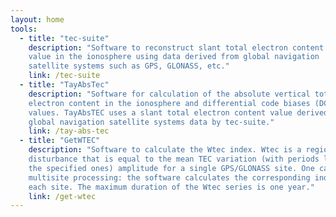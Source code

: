 ```yaml
---
layout: home
tools:
  - title: "tec-suite"
    description: "Software to reconstruct slant total electron content
    value in the ionosphere using data derived from global navigation
    satellite systems such as GPS, GLONASS, etc."
    link: /tec-suite
  - title: "TayAbsTec"
    description: "Software for calculation of the absolute vertical total
    electron content in the ionosphere and differential code biases (DCB)
    values. TayAbsTEC uses a slant total electron content value derived from
    global navigation satellite systems data by tec-suite."
    link: /tay-abs-tec
  - title: "GetWTEC"
    description: "Software to calculate the Wtec index. Wtec is a regional TEC
    disturbance that is equal to the mean TEC variation (with periods less than
    the specified ones) amplitude for a single GPS/GLONASS site. One can make a
    multisite processing: the software calculates the corresponding index for
    each site. The maximum duration of the Wtec series is one year."
    link: /get-wtec
---
```

